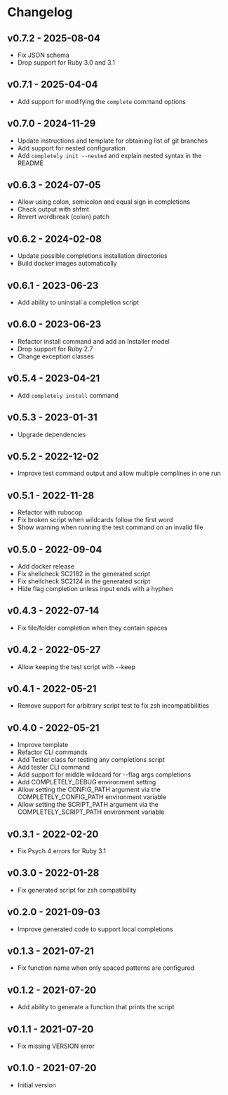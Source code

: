 Changelog
========================================

v0.7.2 - 2025-08-04
----------------------------------------

- Fix JSON schema
- Drop support for Ruby 3.0 and 3.1


v0.7.1 - 2025-04-04
----------------------------------------

- Add support for modifying the `complete` command options


v0.7.0 - 2024-11-29
----------------------------------------

- Update instructions and template for obtaining list of git branches
- Add support for nested configuration
- Add `completely init --nested` and explain nested syntax in the README


v0.6.3 - 2024-07-05
----------------------------------------

- Allow using colon, semicolon and equal sign in completions
- Check output with shfmt
- Revert wordbreak (colon) patch


v0.6.2 - 2024-02-08
----------------------------------------

- Update possible completions installation directories
- Build docker images automatically


v0.6.1 - 2023-06-23
----------------------------------------

- Add ability to uninstall a completion script


v0.6.0 - 2023-06-23
----------------------------------------

- Refactor install command and add an Installer model
- Drop support for Ruby 2.7
- Change exception classes


v0.5.4 - 2023-04-21
----------------------------------------

- Add `completely install` command


v0.5.3 - 2023-01-31
----------------------------------------

- Upgrade dependencies


v0.5.2 - 2022-12-02
----------------------------------------

- Improve test command output and allow multiple complines in one run


v0.5.1 - 2022-11-28
----------------------------------------

- Refactor with rubocop
- Fix broken script when wildcards follow the first word
- Show warning when running the test command on an invalid file


v0.5.0 - 2022-09-04
----------------------------------------

- Add docker release
- Fix shellcheck SC2162 in the generated script
- Fix shellcheck SC2124 in the generated script
- Hide flag completion unless input ends with a hyphen


v0.4.3 - 2022-07-14
----------------------------------------

- Fix file/folder completion when they contain spaces


v0.4.2 - 2022-05-27
----------------------------------------

- Allow keeping the test script with --keep


v0.4.1 - 2022-05-21
----------------------------------------

- Remove support for arbitrary script test to fix zsh incompatibilities


v0.4.0 - 2022-05-21
----------------------------------------

- Improve template
- Refactor CLI commands
- Add Tester class for testing any completions script
- Add tester CLI command
- Add support for middle wildcard for --flag args completions
- Add COMPLETELY_DEBUG environment setting
- Allow setting the CONFIG_PATH argument via the COMPLETELY_CONFIG_PATH environment variable
- Allow setting the SCRIPT_PATH argument via the COMPLETELY_SCRIPT_PATH environment variable


v0.3.1 - 2022-02-20
----------------------------------------

- Fix Psych 4 errors for Ruby 3.1


v0.3.0 - 2022-01-28
----------------------------------------

- Fix generated script for zsh compatibility


v0.2.0 - 2021-09-03
----------------------------------------

- Improve generated code to support local completions


v0.1.3 - 2021-07-21
----------------------------------------

- Fix function name when only spaced patterns are configured


v0.1.2 - 2021-07-20
----------------------------------------

- Add ability to generate a function that prints the script


v0.1.1 - 2021-07-20
----------------------------------------

- Fix missing VERSION error


v0.1.0 - 2021-07-20
----------------------------------------

- Initial version


